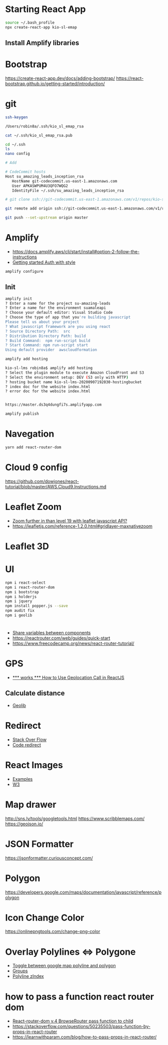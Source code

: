 
# Starting React App
```sh
source ~/.bash_profile
npx create-react-app kio-sl-emap
```
## Install Amplify libraries

# Bootstrap
https://create-react-app.dev/docs/adding-bootstrap/
https://react-bootstrap.github.io/getting-started/introduction/


# git

```sh
ssh-keygen

/Users/robin8a/.ssh/kio_sl_emap_rsa

cat ~/.ssh/kio_sl_emap_rsa.pub


```


```sh
cd ~/.ssh
ls
nano config

# Add

# CodeCommit hosts
Host su_amazing_leads_inception_rsa
   HostName git-codecommit.us-east-1.amazonaws.com
   User APKASWPUM4U3QFO7WQG2
   IdentityFile ~/.ssh/su_amazing_leads_inception_rsa

```

```sh
# git clone ssh://git-codecommit.us-east-1.amazonaws.com/v1/repos/kio-sl-emap

git remote add origin ssh://git-codecommit.us-east-1.amazonaws.com/v1/repos/kio-sl-emap

git push --set-upstream origin master

```

# Amplify
- https://docs.amplify.aws/cli/start/install#option-2-follow-the-instructions
- [Getting started Auth with style](https://github.com/aws-amplify/amplify-js/tree/e56aba642acc7eb3482f0e69454a530409d1b3ac)

```sh
amplify configure

```

## Init

```sh
amplify init
? Enter a name for the project su-amazing-leads
? Enter a name for the environment suamaleapi
? Choose your default editor: Visual Studio Code
? Choose the type of app that you're building javascript
Please tell us about your project
? What javascript framework are you using react
? Source Directory Path:  src
? Distribution Directory Path: build
? Build Command:  npm run-script build
? Start Command: npm run-script start
Using default provider  awscloudformation
```

```sh
amplify add hosting

kio-sl-lms robin8a$ amplify add hosting
? Select the plugin module to execute Amazon CloudFront and S3
? Select the environment setup: DEV (S3 only with HTTP)
? hosting bucket name kio-sl-lms-20200907192030-hostingbucket
? index doc for the website index.html
? error doc for the website index.html


https://master.ds3q4dungfi7s.amplifyapp.com

```

```sh
amplify publish

```


# Navegation

```sh
yarn add react-router-dom

```

# Cloud 9 config

https://github.com/dowjones/react-tutorial/blob/master/AWS.Cloud9.Instructions.md


# Leaflet Zoom 
- [Zoom further in than level 19 with leaflet javascript API?](https://gis.stackexchange.com/questions/78843/zoom-further-in-than-level-19-with-leaflet-javascript-api)
- https://leafletjs.com/reference-1.2.0.html#gridlayer-maxnativezoom


# Leaflet 3D


# UI
```sh
npm i react-select
npm i react-router-dom
npm i bootstrap
npm i holderjs
npm i jquery
npm install popper.js --save
npm audit fix
npm i geolib
```


# 
- [Share variables between components](https://medium.com/@nipunadilhara/passing-data-between-different-components-using-react-c8e27319ee69)
- https://reactrouter.com/web/guides/quick-start
- https://www.freecodecamp.org/news/react-router-tutorial/

# GPS

- [ *** works *** How to Use Geolocation Call in ReactJS](https://www.pluralsight.com/guides/how-to-use-geolocation-call-in-reactjs)

## Calculate distance
- [Geolib](https://github.com/manuelbieh/geolib)

# Redirect
- [Stack Over Flow](https://stackoverflow.com/questions/45089386/what-is-the-best-way-to-redirect-a-page-using-react-router)
- [Code redirect](https://dev.to/projectescape/programmatic-navigation-in-react-3p1l)

# React Images
- [Examples](https://reactnative.dev/docs/image-style-props)
- [W3](https://www.w3schools.com/css/css3_images.asp)

# Map drawer
http://sns.lv/tools/googletools.html
https://www.scribblemaps.com/
https://geojson.io/

# JSON Formatter

https://jsonformatter.curiousconcept.com/

# Polygon

https://developers.google.com/maps/documentation/javascript/reference/polygon

# Icon Change Color
https://onlinepngtools.com/change-png-color

# Overlay Polylines <=> Polygone

- [Toggle between google map polyline and polygon](https://stackoverflow.com/questions/32930184/toggle-between-google-map-polyline-and-polygon)
- [Groups](https://groups.google.com/g/google-maps-js-api-v3/c/WEdCSNejvbw)
- [Polyline zIndex](https://groups.google.com/g/google-maps-js-api-v3/c/WEdCSNejvbw)

# how to pass a function react router dom

- [React-router-dom v.4 BrowseRouter pass function to child](https://stackoverflow.com/questions/43385871/react-router-dom-v-4-browserouter-pass-function-to-child)
- https://stackoverflow.com/questions/50235503/pass-function-by-props-in-react-router
- https://learnwithparam.com/blog/how-to-pass-props-in-react-router/